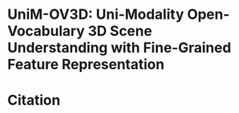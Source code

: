 # UniM-OV3D: Uni-Modality Open-Vocabulary 3D Scene Understanding with Fine-Grained Feature Representation



# Citation
```

```
